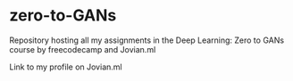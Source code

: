 # zero-to-GANs
Repository hosting all my assignments in the Deep Learning: Zero to GANs course by freecodecamp and Jovian.ml

Link to my profile on Jovian.ml
